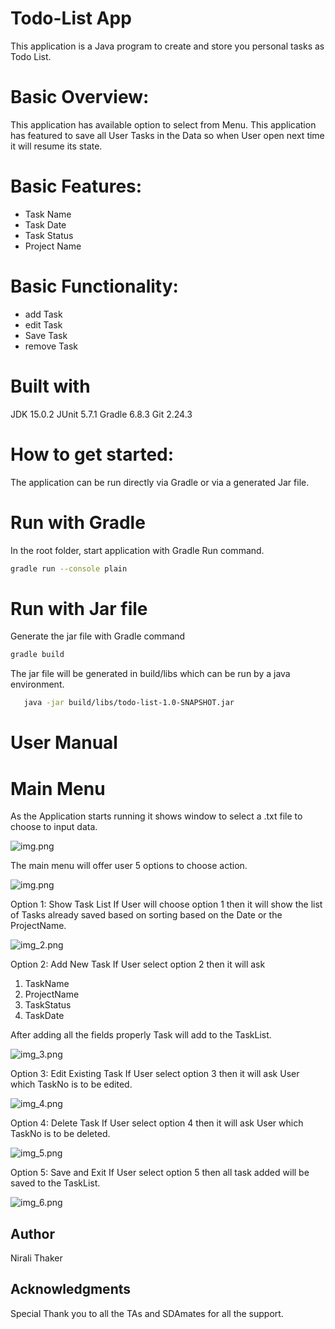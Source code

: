 # Todo-List App

This application is a Java program to create and store you personal tasks as Todo List.

# Basic Overview:

This application has available option to select from Menu. This application has featured to save all User Tasks in the Data so when User open next time it will resume its state.

# Basic Features:

- Task Name
- Task Date
- Task Status
- Project Name

# Basic Functionality:
- add Task
- edit Task
- Save Task
- remove Task

# Built with

JDK 15.0.2
JUnit 5.7.1
Gradle 6.8.3
Git 2.24.3

# How to get started:

The application can be run directly via Gradle or via a generated Jar file.

# Run with Gradle

In the root folder, start application with Gradle Run command.
```bash
gradle run --console plain
````
# Run with Jar file

Generate the jar file with Gradle command
```bash
gradle build
```
The jar file will be generated in build/libs which can be run by a java environment.

```bash
   java -jar build/libs/todo-list-1.0-SNAPSHOT.jar
```

# User Manual

# Main Menu

As the Application starts running it shows window to select a .txt file to choose to input data.

![img.png](files/input_reader.png)

The main menu will offer user 5 options to choose action.

![img.png](files/welcome.png)

Option 1: Show Task List 
If User will choose option 1 then it will show the list of Tasks already saved based on sorting based on the Date or the ProjectName.

![img_2.png](files/view_task_after_exit.png)

Option 2: Add New Task
If User select option 2 then it will ask 
1. TaskName
2. ProjectName
3. TaskStatus
4. TaskDate

After adding all the fields properly Task will add to the TaskList.

![img_3.png](files/addtask.png)

Option 3: Edit Existing Task
If User select option 3 then it will ask User which TaskNo is to be edited.

![img_4.png](files/edit_task.png)

Option 4: Delete Task
If User select option 4 then it will ask User which TaskNo is to be deleted.

![img_5.png](files/delete_task.png)

Option 5: Save and Exit
If User select option 5 then all task added will be saved to the TaskList.

![img_6.png](files/save_exit.png)

## Author 

Nirali Thaker

## Acknowledgments

Special Thank you to all the TAs and SDAmates for all the support.


